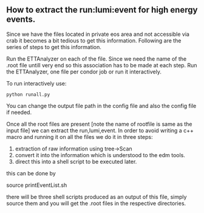 ## How to extract the run:lumi:event for high energy events. 

Since we have the files located in private eos area and not accessible via crab it becomes a bit tedious to get this information. Following are the series of steps to get this information. 

Run the ETTAnalyzer on each of the file. Since we need the name of the .root file untill very end so this association has to be made at each step. Run the ETTAnalyzer, one file per condor job or run it interactively. 

To run interactively use: 

```python runall.py``` 

You can change the output file path in the config file and also the config file if needed. 

Once all the root files are present [note the name of rootfile is same as the input file] we can extract the run,lumi,event. In order to avoid writing a c++ macro and running it on all the files we do it in three steps:
 
1. extraction of raw information using tree->Scan 
2. convert it into the information which is understood to the edm tools. 
3. direct this into a shell script to be executed later. 

this can be done by 

source printEventList.sh

there will be three shell scripts produced as an output of this file, simply source them and you will get the .root files in the respective directories. 




